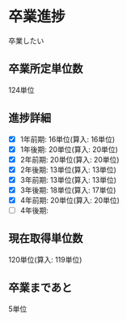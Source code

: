 # 卒業進捗
卒業したい

## 卒業所定単位数
124単位

## 進捗詳細
- [x] 1年前期: 16単位(算入: 16単位)
- [x] 1年後期: 20単位(算入: 20単位)
- [x] 2年前期: 20単位(算入: 20単位)
- [x] 2年後期: 13単位(算入: 13単位)
- [x] 3年前期: 13単位(算入: 13単位)
- [x] 3年後期: 18単位(算入: 17単位)
- [x] 4年前期: 20単位(算入: 20単位)
- [ ] 4年後期:

## 現在取得単位数
120単位(算入: 119単位)

## 卒業まであと
5単位
